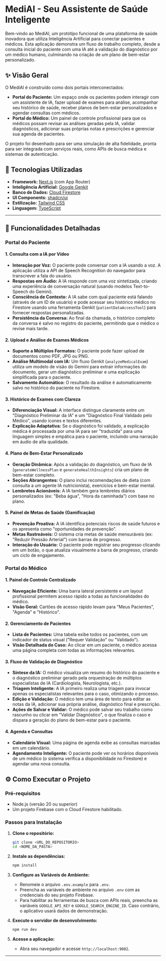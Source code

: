 
# MediAI - Seu Assistente de Saúde Inteligente

Bem-vindo ao MediAI, um protótipo funcional de uma plataforma de saúde inovadora que utiliza Inteligência Artificial para conectar pacientes e médicos. Esta aplicação demonstra um fluxo de trabalho completo, desde a consulta inicial do paciente com uma IA até a validação do diagnóstico por um médico humano, culminando na criação de um plano de bem-estar personalizado.

## ✨ Visão Geral

O MediAI é construído como dois portais interconectados:

*   **Portal do Paciente:** Um espaço onde os pacientes podem interagir com um assistente de IA, fazer upload de exames para análise, acompanhar seu histórico de saúde, receber planos de bem-estar personalizados e agendar consultas com médicos.
*   **Portal do Médico:** Um painel de controle profissional para que os médicos possam revisar as análises geradas pela IA, validar diagnósticos, adicionar suas próprias notas e prescrições e gerenciar sua agenda de pacientes.

O projeto foi desenhado para ser uma simulação de alta fidelidade, pronta para ser integrada com serviços reais, como APIs de busca médica e sistemas de autenticação.

## 🚀 Tecnologias Utilizadas

*   **Framework:** [Next.js](https://nextjs.org/) (com App Router)
*   **Inteligência Artificial:** [Google Genkit](https://firebase.google.com/docs/genkit)
*   **Banco de Dados:** [Cloud Firestore](https://firebase.google.com/docs/firestore)
*   **UI Components:** [shadcn/ui](https://ui.shadcn.com/)
*   **Estilização:** [Tailwind CSS](https://tailwindcss.com/)
*   **Linguagem:** [TypeScript](https://www.typescriptlang.org/)

---

## 🌟 Funcionalidades Detalhadas

### Portal do Paciente

#### 1. **Consulta com a IA por Vídeo**
*   **Interação por Voz:** O paciente pode conversar com a IA usando a voz. A aplicação utiliza a API de Speech Recognition do navegador para transcrever a fala do usuário.
*   **Respostas em Áudio:** A IA responde com uma voz sintetizada, criando uma experiência de conversação natural (usando modelos Text-to-Speech do Gemini).
*   **Consciência de Contexto:** A IA sabe com qual paciente está falando (através de um ID de usuário) e pode acessar seu histórico médico no Firestore usando uma ferramenta Genkit (`patientDataAccessTool`) para fornecer respostas personalizadas.
*   **Persistência da Conversa:** Ao final da chamada, o histórico completo da conversa é salvo no registro do paciente, permitindo que o médico o revise mais tarde.

#### 2. **Upload e Análise de Exames Médicos**
*   **Suporte a Múltiplos Formatos:** O paciente pode fazer upload de documentos como PDF, JPG ou PNG.
*   **Análise Multimodal com IA:** Um fluxo Genkit (`analyzeMedicalExam`) utiliza um modelo de visão do Gemini para extrair informações do documento, gerar um diagnóstico preliminar e uma explicação simplificada para o paciente.
*   **Salvamento Automático:** O resultado da análise é automaticamente salvo no histórico do paciente no Firestore.

#### 3. **Histórico de Exames com Clareza**
*   **Diferenciação Visual:** A interface distingue claramente entre um "Diagnóstico Preliminar da IA" e um "Diagnóstico Final Validado pelo Médico", usando ícones e textos diferentes.
*   **Explicação Adaptativa:** Se o diagnóstico foi validado, a explicação médica é processada por uma IA para ser "traduzida" para uma linguagem simples e empática para o paciente, incluindo uma narração em áudio de alta qualidade.

#### 4. **Plano de Bem-Estar Personalizado**
*   **Geração Dinâmica:** Após a validação do diagnóstico, um fluxo de IA (`generateWellnessPlan` e `generateHealthInsights`) cria um plano de bem-estar completo.
*   **Seções Abrangentes:** O plano inclui recomendações de dieta (com consulta a um agente IA nutricionista), exercícios e bem-estar mental.
*   **Lembretes Acionáveis:** A IA também gera lembretes diários personalizados (ex: "Beba água", "Hora da caminhada") com base no plano.

#### 5. **Painel de Metas de Saúde (Gamificação)**
*   **Prevenção Proativa:** A IA identifica potenciais riscos de saúde futuros e os apresenta como "oportunidades de prevenção".
*   **Metas Rastreáveis:** O sistema cria metas de saúde mensuráveis (ex: "Reduzir Pressão Arterial") com barras de progresso.
*   **Interação do Usuário:** O paciente pode registrar seu progresso clicando em um botão, o que atualiza visualmente a barra de progresso, criando um ciclo de engajamento.

### Portal do Médico

#### 1. **Painel de Controle Centralizado**
*   **Navegação Eficiente:** Uma barra lateral persistente e um layout profissional permitem acesso rápido a todas as funcionalidades do médico.
*   **Visão Geral:** Cartões de acesso rápido levam para "Meus Pacientes", "Agenda" e "Histórico".

#### 2. **Gerenciamento de Pacientes**
*   **Lista de Pacientes:** Uma tabela exibe todos os pacientes, com um indicador de status visual ("Requer Validação" ou "Validado").
*   **Visão Detalhada do Caso:** Ao clicar em um paciente, o médico acessa uma página completa com todas as informações relevantes.

#### 3. **Fluxo de Validação de Diagnóstico**
*   **Síntese da IA:** O médico visualiza um resumo do histórico do paciente e o diagnóstico preliminar gerado pela orquestração de múltiplos especialistas de IA (Cardiologista, Neurologista, etc.).
*   **Triagem Inteligente:** A IA primeiro realiza uma triagem para invocar apenas os especialistas relevantes para o caso, otimizando o processo.
*   **Edição e Validação:** O médico tem uma área de texto para editar as notas da IA, adicionar sua própria análise, diagnóstico final e prescrição.
*   **Ações de Salvar e Validar:** O médico pode salvar seu trabalho como rascunho ou clicar em "Validar Diagnóstico", o que finaliza o caso e dispara a geração do plano de bem-estar para o paciente.

#### 4. **Agenda e Consultas**
*   **Calendário Visual:** Uma página de agenda exibe as consultas marcadas em um calendário.
*   **Agendamento Inteligente:** O paciente pode ver os horários disponíveis de um médico (o sistema verifica a disponibilidade no Firestore) e agendar uma nova consulta.

## ⚙️ Como Executar o Projeto

### Pré-requisitos
*   Node.js (versão 20 ou superior)
*   Um projeto Firebase com o Cloud Firestore habilitado.

### Passos para Instalação

1.  **Clone o repositório:**
    ```bash
    git clone <URL_DO_REPOSITORIO>
    cd <NOME_DA_PASTA>
    ```

2.  **Instale as dependências:**
    ```bash
    npm install
    ```

3.  **Configure as Variáveis de Ambiente:**
    *   Renomeie o arquivo `.env.example` para `.env`.
    *   Preencha as variáveis de ambiente no arquivo `.env` com as credenciais do seu projeto Firebase.
    *   Para habilitar as ferramentas de busca com APIs reais, preencha as variáveis `GOOGLE_API_KEY` e `GOOGLE_SEARCH_ENGINE_ID`. Caso contrário, o aplicativo usará dados de demonstração.

4.  **Execute o servidor de desenvolvimento:**
    ```bash
    npm run dev
    ```

5.  **Acesse a aplicação:**
    *   Abra seu navegador e acesse `http://localhost:9002`.

---
